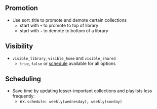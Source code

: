 ## Promotion
- Use sort_title to promote and demote certain collections 
  - start with `+` to promote to top of library
  - start with `~` to demote to bottom of a library

## Visibility
- `visible_library`, `visible_home` and `visible_shared`
  - `true`, `false` or [schedule](https://github.com/meisnate12/Plex-Meta-Manager/wiki/Schedule-Detail) available for all options

## Scheduling
- Save time by updating lesser-important collections and playlists less frequently:
  - ex. `schedule: weekly(wednesday), weekly(sunday)`

